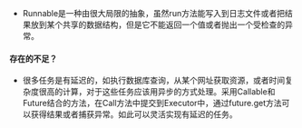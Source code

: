 - Runnable是一种由很大局限的抽象，虽然run方法能写入到日志文件或者把结果放到某个共享的数据结构，但是它不能返回一个值或者抛出一个受检查的异常。

#### 存在的不足？

- 很多任务是有延迟的，如执行数据库查询，从某个网址获取资源，或者时间复杂度很高的计算，对于这些任务应该用异步的方式处理。采用Callable和Future结合的方法，在Call方法中提交到Executor中，通过future.get方法可以获得结果或者捕获异常。如此可以灵活实现有延迟的任务。

